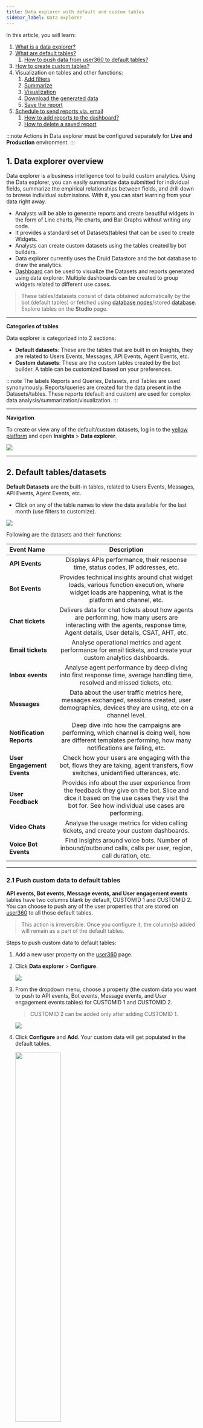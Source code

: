```yaml
---
title: Data explorer with default and custom tables 
sidebar_label: Data explorer  
---
```


In this article, you will learn: 
1. [What is a data explorer?](#1)
2. [What are default tables?](#2)
    1. [How to push data from user360 to default tables?](#21)
3. [How to create custom tables?](#3)
4. Visualization on tables and other functions:
    1. [Add filters](#4)
    2. [Summarize](#5)
    3. [Visualization](#6)
    4. [Download the generated data](#7)
    5. [Save the report](#8)
5. [Schedule to send reports via. email](#9)
    1. [How to add reports to the dashboard?](#10)
    2. [How to delete a saved report](#11)


:::note
Actions in Data explorer must be configured separately for **Live and Production** environment.
:::



## <a name="1"></a> 1. Data explorer overview

Data explorer is a business intelligence tool to build custom analytics. 
Using the Data explorer, you can easily summarize data submitted for individual fields, summarize the empirical relationships between fields, and drill down to browse individual submissions. With it, you can start learning from your data right away.
- Analysts will be able to generate reports and create beautiful widgets in the form of Line charts, Pie charts, and Bar Graphs without writing any code. 
- It provides a standard set of Datasets(tables) that can be used to create Widgets. 
- Analysts can create custom datasets using the tables created by bot builders.
- Data explorer currently uses the Druid Datastore and the bot database to draw the analytics.
- [Dashboard](https://docs.yellow.ai/docs/platform_concepts/growth/dashboards) can be used to visualize the Datasets and reports generated using data explorer. Multiple dashboards can be created to group widgets related to different use cases.

> These tables/datasets consist of data obtained automatically by the bot (default tables) or fetched using [database nodes](https://docs.yellow.ai/docs/platform_concepts/studio/build/nodes/action-nodes#23-database)/stored [database](https://docs.yellow.ai/docs/platform_concepts/studio/database). 
> Explore tables on the **Studio** page. 


---

**Categories of tables** 



Data explorer is categorized into 2 sections:

* **Default datasets**:  These are the tables that are built in on Insights, they are related to Users Events, Messages, API Events, Agent Events, etc.
* **Custom datasets**: These are the custom tables created by the bot builder. A table can be customized based on your preferences.

:::note
The labels Reports and Queries, Datasets, and Tables are used synonymously. Reports/queries are created for the data present in the Datasets/tables. These reports (default and custom) are used for complex data analysis/summarization/visualization. 
:::

----

**Navigation** 

To create or view any of the default/custom datasets, log in to the [yellow platform](https://cloud.yellow.ai/) and open **Insights** > **Data explorer**. 

![](https://i.imgur.com/RfNjgFD.png)




----

## <a name="2"></a> 2. Default tables/datasets 

**Default Datasets** are the built-in tables, related to Users Events, Messages, API Events, Agent Events, etc.
- Click on any of the table names to view the data available for the last month (use filters to customize). 

![](https://i.imgur.com/uqwkU9X.png)

Following are the datasets and their functions:

| Event Name | Description |
|:-------- |:--------:|
| **API Events** | Displays APIs performance, their response time, status codes, IP addresses, etc. |
| **Bot Events** | Provides technical insights around chat widget loads, various function execution, where widget loads are happening, what is the platform and channel, etc. |
| **Chat tickets** |  Delivers data for chat tickets about how agents are performing, how many users are interacting with the agents, response time, Agent details, User details, CSAT, AHT, etc. |
| **Email tickets** |  Analyse operational metrics and agent performance for email tickets, and create your custom analytics dashboards. |
|**Inbox events**|Analyse agent performance by deep diving into first response time, average handling time, resolved and missed tickets, etc.|
| **Messages** | Data about the user traffic metrics here, messages exchanged, sessions created, user demographics, devices they are using, etc on a channel level. |
| **Notification Reports** | Deep dive into how the campaigns are performing, which channel is doing well, how are different templates performing, how many notifications are failing, etc. |
| **User Engagement Events** | Check how your users are engaging with the bot, flows they are taking, agent transfers, flow switches, unidentified utterances, etc. |
| **User Feedback** | Provides info about the user experience from the feedback they give on the bot. Slice and dice it based on the use cases they visit the bot for. See how individual use cases are performing. |
|**Video Chats**|Analyse the usage metrics for video calling tickets, and create your custom dashboards.|
| **Voice Bot Events** | Find insights around voice bots. Number of inbound/outbound calls, calls per user, region, call duration, etc. |

------

### <a name="21"></a> 2.1 Push custom data to default tables  


**API events, Bot events, Message events, and User engagement events** tables have two columns blank by default, CUSTOMID 1	and CUSTOMID 2. You can choose to push any of the user properties that are stored on [user360](https://docs.yellow.ai/docs/platform_concepts/engagement/cdp/user_data/user_properties) to all those default tables. 

> This action is irreversible. Once you configure it, the column(s) added will remain as a part of the default tables. 

Steps to push custom data to default tables: 

1. Add a new user property on the [user360](https://docs.yellow.ai/docs/platform_concepts/engagement/cdp/user_data/user_properties#21-add-user-property) page.  
2. Click **Data explorer** > **Configure**. 

    ![](https://i.imgur.com/y0JULrU.png)

3. From the dropdown menu, choose a property (the custom data you want to push to API events, Bot events, Message events, and User engagement events tables) for CUSTOMID 1 and CUSTOMID 2.

    > CUSTOMID 2 can be added only after adding CUSTOMID 1.  

    ![](https://i.imgur.com/c4qJSSX.png)
4. Click **Configure** and **Add**. Your custom data will get populated in the default tables.  

    <img  src="https://i.imgur.com/EmlxTmE.png"  width="50%"/>



---



## <a name="3"></a> 3. Create custom tables

**Custom datasets** are customized tables created by the bot builder. You can customize the table based on your preferences.

Custom queries can be created using the default datasets or custom datasets.
- Click **+Create Report**. 
- Select the type of **query** and click **Next**. 

![](https://i.imgur.com/pHHRhJx.png)


There are 2 types of queries one can choose from to create reports on the required tables, they are: 
1. **Custom query**: You can choose a default/custom table, filter, summarise and visualize it with the given buttons. It contains a simple interface and you don't need any database queries.
    - Queries can be constructed using filters and logic within Filters. Data can be filtered by a specific column value or a combination of column values. Data generated at any step can be downloaded to your local system as a . CSV file by clicking **Actions** > **Export as CSV**.

![](https://i.imgur.com/Rj2r4Of.png)   


2. **Native query**: This is used for complicated analysis where you can write your SQL query.

![](https://i.imgur.com/gM5kxps.png)



----


## 4. Data visualization and other functions

This process is the same for default and custom tables, follow the given steps to visualise your table data: 


### <a name="4"></a> 4.1 Filter data

1. Click the required default/custom table name to open it. On the query page, click the **Filter** option.   
<img  src="https://i.imgur.com/U3zEAfP.png"  width="70%"/>

2. Filters are generated based on the dataset column names. Hence Filters are different for each table.
3. Multiple filters can be added at once, click on each of the filters and select the conditions. 
4. Click **Apply filter**. 


<img  src="https://i.imgur.com/JhC4uu4.png"  width="40%"/>

### <a name="5"></a> 4.2 Summarize and group by

> Summarize options are available based on the selected subscription models. 

In this panel, you can **Summarise** the datasets/tables by a count of the table data (number of rows) and **Group by** the column fields.

**Summarize by:**

1. On the query page, click **Summarize**. 

<img  src="https://i.imgur.com/eMJQDjM.png"  width="70%"/>

2. Click **Add metrics** to explore the available summary options. 


<img  src="https://i.imgur.com/aAIZ386.png"  width="50%"/>

3. Dataset can be summarized(grouping Rows) by selecting a Column Name, and selecting required metrics like count, the sum of, an average of, the number of distinct values of, minimum of, and/or maximum of.

![](https://i.imgur.com/9eHJRTO.png)


:::note
Remove the filters when the data is summarized.
:::

**Group by** 

1. Records can be grouped by a specific column. Select the column name.
2. Multiple column names can be selected. 
3. Click **Apply**.

<img  src="https://i.imgur.com/jPQkIrU.png"  width="40%"/>

4. Records can be listed page wise defining the number of records per page. Records can be sorted in ascending and descending order by a specific column.  
5. Click on the column label to sort the data.

![](https://i.imgur.com/D1APkgS.png)

----

### <a name="6"></a> 4.3 Visualization


Visualizing data (in charts, graphs, dashboards, etc.) is the most powerful strategy for getting your numbers out of your spreadsheets and into real-world conversations. You can visualize the summarized tables by following the below steps. 

1. On the query page, click **Visualisation**.

<img  src="https://i.imgur.com/d2RVzrQ.png"  width="70%"/>


> Tables must be Summarized before applying visualization. 


2. Select the required chart. Hover the mouse on top of the chart for more details.
    - Line chart
    - Bar graph
    - Pie chart
    - Funnel
    - Table view
    - Row view
3. Click **Done**. Refresh the page after making changes.

![](https://i.imgur.com/nvsshH8.png)


**Example**: **Pie Chart** 

![](https://i.imgur.com/Yuj3tfA.png)

### <a name="7"></a> 4.4 Download data 

- Click **Actions** and download this data (.CSV file) to your local system. 

<img  src="https://i.imgur.com/U68nIwL.png"  width="80%"/>

------
### <a name="8"></a> 4.5 Save query 

These summarized/visualized queries can be used for future references and they will be available for quick use on the data explorer page, click the **Save query** option available at the bottom of the page. 

![](https://i.imgur.com/gpfmER3.png)


------
## 5. Actions on Saved reports 

### <a name="9"></a> 5.1 Schedule a report

To schedule a report, follow the below steps: 

1. Saved queries are available as saved reports on the data explorer page, open any of your saved reports. For example: Studio feedback. 

![](https://i.imgur.com/DkPaVC3.png)

3. On the queries page, click **Actions**. From the dropdown select **Schedule report**. 

![](https://i.imgur.com/MV03xWg.png)



4. On the side panel, configure the following: 

    - **Frequency**: You can choose hourly, weekly (select the days of the week that the report needs to be sent on), monthly or quarterly (choose timezone and dates).

    ![](https://i.imgur.com/bESvQgj.png)

    - **Email**: Specify the email IDs of the recipients to which the report needs to be sent. You can add up to a maximum of 10 email IDs (they can also be external to your organization).
    - **Subject**: Subject is pre-filled with the report name.
    - **Message**: Type in a message that you want to add to the body of the email.

<img  src="https://i.imgur.com/zxTLVCF.png"  width="50%"/>

5. After configuring the details, you can send a test email to check if the format of the email is as expected, this test email is sent out to the entered email idea.


<img  src="https://i.imgur.com/iGVGPiB.png"  width="70%"/>

6. Click **Save**. This report will be sent to the respective email IDs as per the schedule. 

### <a name="10"></a> 5.2 Add report to dashboard

For faster access and visualization, you can add this saved report to your dashboard by clicking **Add to dashboard** from the **Actions** dropdown. 

![](https://i.imgur.com/mAutxVu.png)

> Click [here](https://docs.yellow.ai/docs/platform_concepts/growth/dashboards#--12-create-a-dashboard-from-data-explorer) for more details. 

### <a name="11"></a> 5.3 Delete a saved report

To delete the saved query, select **Delete query** from the **Actions** dropdown.

![](https://i.imgur.com/EhrsQV1.png)